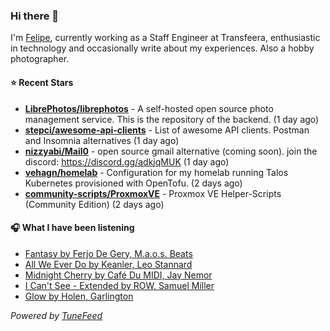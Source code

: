 ### Hi there 👋

I'm [Felipe](https://felipevm.com), currently working as a Staff Engineer at Transfeera, enthusiastic in technology and occasionally write about my experiences. Also a hobby photographer.

#### ⭐ Recent Stars
- **[LibrePhotos/librephotos](https://github.com/LibrePhotos/librephotos)** - A self-hosted open source photo management service. This is the repository of the backend. (1 day ago)
- **[stepci/awesome-api-clients](https://github.com/stepci/awesome-api-clients)** - List of awesome API clients. Postman and Insomnia alternatives (1 day ago)
- **[nizzyabi/Mail0](https://github.com/nizzyabi/Mail0)** - open source gmail alternative (coming soon). join the discord: https://discord.gg/adkjqMUK (1 day ago)
- **[vehagn/homelab](https://github.com/vehagn/homelab)** - Configuration for my homelab running Talos Kubernetes provisioned with OpenTofu. (2 days ago)
- **[community-scripts/ProxmoxVE](https://github.com/community-scripts/ProxmoxVE)** - Proxmox VE Helper-Scripts (Community Edition)  (2 days ago)

#### 🎧 What I have been listening
- [Fantasy by Ferjo De Gery, M.a.o.s. Beats](https://open.spotify.com/track/4xYInCM3QwWnS3Q0rSTDkB)
- [All We Ever Do by Keanler, Leo Stannard](https://open.spotify.com/track/1J0k2Hz5YkuMwpUG2bOxjw)
- [Midnight Cherry by Café Du MIDI, Jay Nemor](https://open.spotify.com/track/0cmTnG9H3HHxcH9l316WSX)
- [I Can&#39;t See - Extended by ROW, Samuel Miller](https://open.spotify.com/track/7v4CkKgv07ZztFpeZDcro3)
- [Glow by Holen, Garlington](https://open.spotify.com/track/0agNugvVObWqrc4TBHoe59)

_Powered by [TuneFeed](https://tunefeed.app?ref=github.com)_
